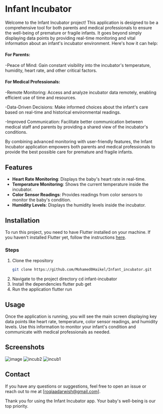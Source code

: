 # Infant Incubator

Welcome to the Infant Incubator project! This application is designed to be a comprehensive tool for both parents and medical professionals  to ensure the well-being of premature or fragile infants. It goes beyond simply displaying data points by providing real-time monitoring and vital information about an infant's incubator environment. Here's how it can help:

#### For Parents:
-Peace of Mind: Gain constant visibility into the incubator's temperature, humidity, heart rate, and other critical factors.

#### For Medical Professionals:
-Remote Monitoring: Access and analyze incubator data remotely, enabling efficient use of time and resources.

-Data-Driven Decisions: Make informed choices about the infant's care based on real-time and historical environmental readings.

-Improved Communication: Facilitate better communication between medical staff and parents by providing a shared view of the incubator's conditions.

By combining advanced monitoring with user-friendly features, the Infant Incubator application empowers both parents and medical professionals to provide the best possible care for premature and fragile infants.

## Features

- **Heart Rate Monitoring**: Displays the baby's heart rate in real-time.
- **Temperature Monitoring**: Shows the current temperature inside the incubator.
- **Color Sensor Readings**: Provides readings from color sensors to monitor the baby's condition.
- **Humidity Levels**: Displays the humidity levels inside the incubator.

## Installation

To run this project, you need to have Flutter installed on your machine. If you haven't installed Flutter yet, follow the instructions [here](https://flutter.dev/docs/get-started/install).

### Steps

1. Clone the repository
   ```bash
   git clone https://github.com/Mohamed0Haikel/Infant_incubator.git
2. Navigate to the project directory
   cd infant-incubator
3. Install the dependencies
   flutter pub get
4. Run the application
   flutter run
## Usage
Once the application is running, you will see the main screen displaying key data points like heart rate, temperature, color sensor readings, and humidity levels. Use this information to monitor your infant's condition and communicate with medical professionals as needed.
## Screenshots
![image](https://github.com/Mohamed0Haikel/Infant_incubator/assets/94113862/c620f642-e300-4f13-9ed8-73fedb4502e2)
![incub2](https://github.com/Mohamed0Haikel/Infant_incubator/assets/104323606/4362bc0e-aa10-433d-a52c-ee5827bf454d)
![incub1](https://github.com/Mohamed0Haikel/Infant_incubator/assets/104323606/cf73e90a-88c7-4209-99b5-fea8f1cf38bd)


## Contact
If you have any questions or suggestions, feel free to open an issue or reach out to me at [roqiaadarwish@gmail.com].

Thank you for using the Infant Incubator app. Your baby's well-being is our top priority.

